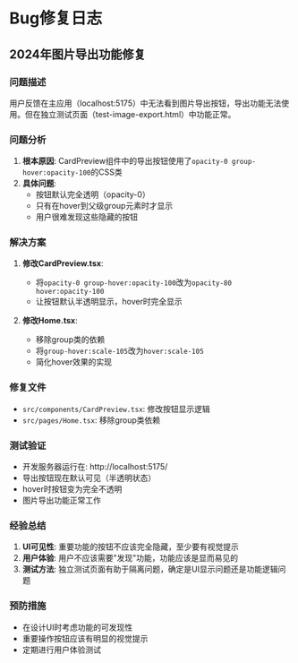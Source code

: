 # Bug修复日志

## 2024年图片导出功能修复

### 问题描述
用户反馈在主应用（localhost:5175）中无法看到图片导出按钮，导出功能无法使用。但在独立测试页面（test-image-export.html）中功能正常。

### 问题分析
1. **根本原因**: CardPreview组件中的导出按钮使用了`opacity-0 group-hover:opacity-100`的CSS类
2. **具体问题**: 
   - 按钮默认完全透明（opacity-0）
   - 只有在hover到父级group元素时才显示
   - 用户很难发现这些隐藏的按钮

### 解决方案
1. **修改CardPreview.tsx**:
   - 将`opacity-0 group-hover:opacity-100`改为`opacity-80 hover:opacity-100`
   - 让按钮默认半透明显示，hover时完全显示

2. **修改Home.tsx**:
   - 移除group类的依赖
   - 将`group-hover:scale-105`改为`hover:scale-105`
   - 简化hover效果的实现

### 修复文件
- `src/components/CardPreview.tsx`: 修改按钮显示逻辑
- `src/pages/Home.tsx`: 移除group类依赖

### 测试验证
- 开发服务器运行在: http://localhost:5175/
- 导出按钮现在默认可见（半透明状态）
- hover时按钮变为完全不透明
- 图片导出功能正常工作

### 经验总结
1. **UI可见性**: 重要功能的按钮不应该完全隐藏，至少要有视觉提示
2. **用户体验**: 用户不应该需要"发现"功能，功能应该是显而易见的
3. **测试方法**: 独立测试页面有助于隔离问题，确定是UI显示问题还是功能逻辑问题

### 预防措施
- 在设计UI时考虑功能的可发现性
- 重要操作按钮应该有明显的视觉提示
- 定期进行用户体验测试
